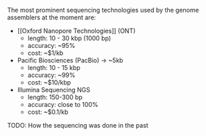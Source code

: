  The most prominent sequencing technologies used by the genome assemblers at the moment are:
- [[Oxford Nanopore Technologies]] (ONT)
	- length: 10 - 30 kbp (1000 bp)
	- accuracy: ~95%
	- cost: ~$1/kb
- Pacific Biosciences (PacBio) → ~5kb
	- length: 10 - 15 kbp
	- accuracy: ~99%
	- cost: ~$10/kbp
- Illumina Sequencing NGS
	- length: 150-300 bp
	- accuracy: close to 100%
	- cost: ~$0.1/kb

TODO: How the sequencing was done in the past